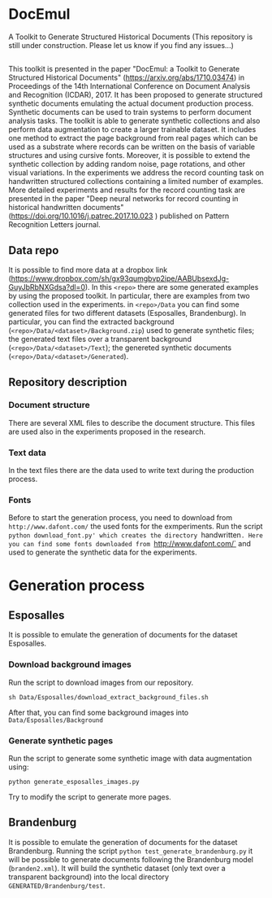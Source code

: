 # DocEmul
A Toolkit to Generate Structured Historical Documents
(This repository is still under construction. Please let us know if you find any issues...)
##
This toolkit is presented in the paper "DocEmul: a Toolkit to Generate Structured Historical Documents" (https://arxiv.org/abs/1710.03474) in  Proceedings of the 14th International Conference on Document Analysis and Recognition (ICDAR), 2017.
It has been proposed to generate structured synthetic documents emulating the actual document production process. Synthetic documents can be used to train systems to perform document analysis tasks. The toolkit is able to generate synthetic collections and also perform data augmentation to create a larger trainable dataset. It includes one method to extract the page background from real pages which can be used as a substrate where records can be written on the basis of variable structures and using cursive fonts. Moreover, it is possible to extend the synthetic collection by adding random noise, page rotations, and other visual variations.
In the experiments we address the record counting task on handwritten structured collections containing a limited number of examples. More detailed experiments and results for the record counting task are presented in the paper "Deep neural networks for record counting in historical handwritten documents" (https://doi.org/10.1016/j.patrec.2017.10.023
) published on Pattern Recognition Letters journal.

## Data repo
It is possible to find more data at a dropbox link (https://www.dropbox.com/sh/gx93qumgbvp2ipe/AABUbsexdJg-GuyJbRbNXGdsa?dl=0). In this `<repo>` there are some generated examples by using the proposed toolkit. In particular, there are examples from two collection used in the experiments.
in `<repo>/Data` you can find some generated files for two different datasets (Esposalles, Brandenburg). In particular, you can find the extracted background (`<repo>/Data/<dataset>/Background.zip`) used to generate synthetic files; the generated text files over a transparent background (`<repo>/Data/<dataset>/Text`); the genereted synthetic documents (`<repo>/Data/<dataset>/Generated`).

## Repository description

### Document structure
There are several XML files to describe the document structure. This files are used also in the experiments proposed in the research.
### Text data
In the text files there are the data used to write text during the production process.
### Fonts
Before to start the generation process, you need to download from `http://www.dafont.com/` the used fonts for the exmperiments.
Run the script `python download_font.py' which creates the directory `handwritten`. Here you can find some fonts downloaded from `http://www.dafont.com/` and used to generate the synthetic data for the experiments.

# Generation process
## Esposalles
It is possible to emulate the generation of documents for the dataset Esposalles.

### Download background images
Run the script to download images from our repository.

`sh Data/Esposalles/download_extract_background_files.sh`

After that, you can find some background images into `Data/Esposalles/Background`

### Generate synthetic pages
Run the script to generate some synthetic image with data augmentation using:

`python generate_esposalles_images.py`

Try to modify the script to generate more pages.

## Brandenburg
It is possible to emulate the generation of documents for the dataset Brandenburg. Running the script `python test_generate_brandenburg.py` it will be possible to generate documents following the Brandenburg model (`branden2.xml`). It will build the synthetic dataset (only text over a transparent background)  into the local directory `GENERATED/Brandenburg/test`.


